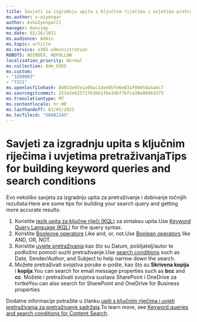 ```yaml
---
title: Savjeti za izgradnju upita s ključnim riječima i uvjetima pretraživanja
ms.author: v-aiyengar
author: AshaIyengar21
manager: dansimp
ms.date: 02/26/2021
ms.audience: Admin
ms.topic: article
ms.service: o365-administration
ROBOTS: NOINDEX, NOFOLLOW
localization_priority: Normal
ms.collection: Adm_O365
ms.custom:
- "3200003"
- "7221"
ms.openlocfilehash: 8d653e97e1a95ac14e49bfe6e03af0b65da5a4c7
ms.sourcegitcommit: 251e2e82571fb3bb1fbe3dbf7bfca30e004b3373
ms.translationtype: MT
ms.contentlocale: hr-HR
ms.lasthandoff: 03/05/2021
ms.locfileid: "50481245"
---
```

# <a name="tips-for-building-keyword-queries-and-search-conditions"></a><span data-ttu-id="3b464-102">Savjeti za izgradnju upita s ključnim riječima i uvjetima pretraživanja</span><span class="sxs-lookup"><span data-stu-id="3b464-102">Tips for building keyword queries and search conditions</span></span>

<span data-ttu-id="3b464-103">Evo nekoliko savjeta za izgradnju upita za pretraživanje i dobivanje točnijih rezultata:</span><span class="sxs-lookup"><span data-stu-id="3b464-103">Here are some tips for building your search query and getting more accurate results:</span></span>

1. <span data-ttu-id="3b464-104">Koristite [jezik upita za ključne riječi (KQL)](https://go.microsoft.com/fwlink/?linkid=2101591) za sintaksu upita.</span><span class="sxs-lookup"><span data-stu-id="3b464-104">Use [Keyword Query Language (KQL)](https://go.microsoft.com/fwlink/?linkid=2101591) for the query syntax.</span></span>
1. <span data-ttu-id="3b464-105">Koristite [Booleove operatore](https://go.microsoft.com/fwlink/?linkid=2101592) Like and, or, not.</span><span class="sxs-lookup"><span data-stu-id="3b464-105">Use [Boolean operators](https://go.microsoft.com/fwlink/?linkid=2101592) like AND, OR, NOT.</span></span>
1. <span data-ttu-id="3b464-106">Koristite [uvjete pretraživanja](https://go.microsoft.com/fwlink/?linkid=2102410) kao što su Datum, pošiljatelj/autor te podložno pomoći suziti pretraživanje.</span><span class="sxs-lookup"><span data-stu-id="3b464-106">Use [search conditions](https://go.microsoft.com/fwlink/?linkid=2102410) such as Date, Sender/Author, and Subject to help narrow down the search.</span></span>
1. <span data-ttu-id="3b464-107">Možete pretraživati svojstva poruke e-pošte, kao što su **Skrivena kopija** i **kopija**.</span><span class="sxs-lookup"><span data-stu-id="3b464-107">You can search for email message properties such as **bcc** and **cc**.</span></span> <span data-ttu-id="3b464-108">Možete i pretraživati svojstva sustava SharePoint i OneDrive za tvrtke</span><span class="sxs-lookup"><span data-stu-id="3b464-108">You can also search for SharePoint and OneDrive for Business properties</span></span>

<span data-ttu-id="3b464-109">Dodatne informacije potražite u članku [upiti s ključnim riječima i uvjeti pretraživanja za pretraživanje sadržaja](https://go.microsoft.com/fwlink/?linkid=2102411).</span><span class="sxs-lookup"><span data-stu-id="3b464-109">To learn more, see [Keyword queries and search conditions for Content Search](https://go.microsoft.com/fwlink/?linkid=2102411).</span></span>
